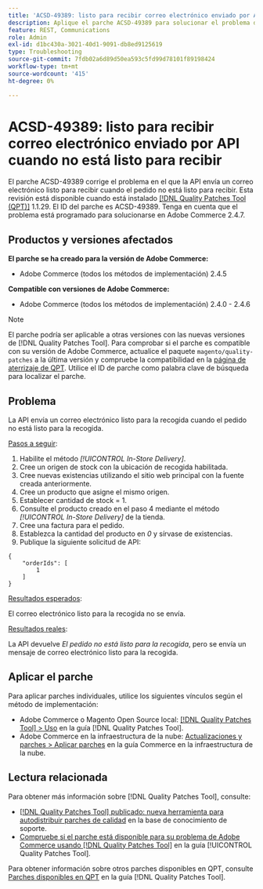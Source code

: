 ```yaml
---
title: 'ACSD-49389: listo para recibir correo electrónico enviado por API cuando no está listo para recibir'
description: Aplique el parche ACSD-49389 para solucionar el problema de Adobe Commerce donde la API envía un correo electrónico listo para recibir cuando el pedido no está listo para recibir.
feature: REST, Communications
role: Admin
exl-id: d1bc430a-3021-40d1-9091-db8ed9125619
type: Troubleshooting
source-git-commit: 7fdb02a6d89d50ea593c5fd99d78101f89198424
workflow-type: tm+mt
source-wordcount: '415'
ht-degree: 0%

---
```


# ACSD-49389: listo para recibir correo electrónico enviado por API cuando no está listo para recibir

El parche ACSD-49389 corrige el problema en el que la API envía un correo electrónico listo para recibir cuando el pedido no está listo para recibir. Esta revisión está disponible cuando está instalado [[!DNL Quality Patches Tool (QPT)]](https://experienceleague.adobe.com/en/docs/commerce-operations/tools/quality-patches-tool/quality-patches-tool-to-self-serve-quality-patches) 1.1.29. El ID del parche es ACSD-49389. Tenga en cuenta que el problema está programado para solucionarse en Adobe Commerce 2.4.7.

## Productos y versiones afectados

**El parche se ha creado para la versión de Adobe Commerce:**

* Adobe Commerce (todos los métodos de implementación) 2.4.5

**Compatible con versiones de Adobe Commerce:**

* Adobe Commerce (todos los métodos de implementación) 2.4.0 - 2.4.6

>[!NOTE]
>
>El parche podría ser aplicable a otras versiones con las nuevas versiones de [!DNL Quality Patches Tool]. Para comprobar si el parche es compatible con su versión de Adobe Commerce, actualice el paquete `magento/quality-patches` a la última versión y compruebe la compatibilidad en la [página de aterrizaje de QPT](https://experienceleague.adobe.com/tools/commerce-quality-patches/index.html). Utilice el ID de parche como palabra clave de búsqueda para localizar el parche.

## Problema

La API envía un correo electrónico listo para la recogida cuando el pedido no está listo para la recogida.

<u>Pasos a seguir</u>:

1. Habilite el método *[!UICONTROL In-Store Delivery]*.
1. Cree un origen de stock con la ubicación de recogida habilitada.
1. Cree nuevas existencias utilizando el sitio web principal con la fuente creada anteriormente.
1. Cree un producto que asigne el mismo origen.
1. Establecer cantidad de stock = 1.
1. Consulte el producto creado en el paso 4 mediante el método *[!UICONTROL In-Store Delivery]* de la tienda.
1. Cree una factura para el pedido.
1. Establezca la cantidad del producto en *0* y sírvase de existencias.
1. Publique la siguiente solicitud de API:

```
{
    "orderIds": [
        1
    ]
}
```

<u>Resultados esperados</u>:

El correo electrónico listo para la recogida no se envía.

<u>Resultados reales</u>:

La API devuelve *El pedido no está listo para la recogida*, pero se envía un mensaje de correo electrónico listo para la recogida.

## Aplicar el parche

Para aplicar parches individuales, utilice los siguientes vínculos según el método de implementación:

* Adobe Commerce o Magento Open Source local: [[!DNL Quality Patches Tool] > Uso](/help/tools/quality-patches-tool/usage.md) en la guía [!DNL Quality Patches Tool].
* Adobe Commerce en la infraestructura de la nube: [Actualizaciones y parches > Aplicar parches](https://experienceleague.adobe.com/docs/commerce-cloud-service/user-guide/develop/upgrade/apply-patches.html) en la guía Commerce en la infraestructura de la nube.

## Lectura relacionada

Para obtener más información sobre [!DNL Quality Patches Tool], consulte:

* [[!DNL Quality Patches Tool] publicado: nueva herramienta para autodistribuir parches de calidad](https://experienceleague.adobe.com/en/docs/commerce-operations/tools/quality-patches-tool/quality-patches-tool-to-self-serve-quality-patches) en la base de conocimiento de soporte.
* [Compruebe si el parche está disponible para su problema de Adobe Commerce usando [!DNL Quality Patches Tool]](/help/tools/quality-patches-tool/patches-available-in-qpt/check-patch-for-magento-issue-with-magento-quality-patches.md) en la guía [!UICONTROL Quality Patches Tool].


Para obtener información sobre otros parches disponibles en QPT, consulte [Parches disponibles en QPT](https://experienceleague.adobe.com/tools/commerce-quality-patches/index.html) en la guía [!DNL Quality Patches Tool].
